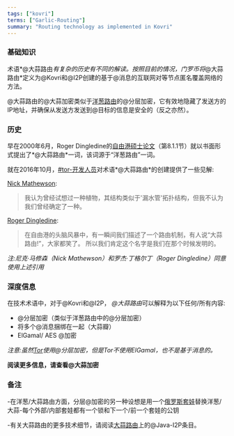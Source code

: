 ```yaml
---
tags: ["kovri"]
terms: ["Garlic-Routing"]
summary: "Routing technology as implemented in Kovri"
---
```


### 基础知识

术语*@大蒜路由*有复杂的历史有不同的解读。按照目前的情况，门罗币将*@大蒜路由*定义为@Kovri和@I2P创建的基于@消息的互联网对等节点匿名覆盖网络的方法。

@大蒜路由的@大蒜加密类似于[洋葱路由](https://en.wikipedia.org/wiki/Onion_routing)的@分层加密，它有效地隐藏了发送方的IP地址，并确保从发送方发送到@目标的信息是安全的（反之亦然）。

### 历史

早在2000年6月，Roger Dingledine的[自由港硕士论文](http://www.freehaven.net/papers.html)（第8.1.1节）就以书面形式提出了*@大蒜路由*一词，该词源于“洋葱路由”一词。

就在2016年10月，[#tor-开发人员](https://oftc.net/WebChat/)对术语*@大蒜路由*的创建提供了一些见解:

[Nick Mathewson](https://en.wikipedia.org/wiki/The_Tor_Project,_Inc):

>我认为曾经试想过一种植物，其结构类似于'漏水管'拓扑结构，但我不认为我们曾经确定了一种。

[Roger Dingledine](https://en.wikipedia.org/wiki/Roger_Dingledine):

>在自由港的头脑风暴中，有一瞬间我们描述了一个路由机制，有人说“大蒜路由!”，大家都笑了。
所以我们肯定这个名字是我们在那个时候发明的。

*注:尼克·马修森（Nick Mathewson）和罗杰·丁格尔丁（Roger Dingledine）同意使用上述引用*


### 深度信息

在技术术语中，对于@Kovri和@I2P， *@大蒜路由*可以解释为以下任何/所有内容:

- @分层加密（类似于洋葱路由中的@分层加密）
- 将多个@消息捆绑在一起（大蒜瓣）
- ElGamal/ AES @加密

*注意:虽然[Tor](https://torproject.org/)使用@分层加密，但是Tor不使用ElGamal，也不是基于消息的。*

**阅读更多信息，请查看@大蒜加密**

### 备注

-在洋葱/大蒜路由方面，分层@加密的另一种设想是用一个[俄罗斯套娃](https://en.wikipedia.org/wiki/Matryoshka_doll)替换洋葱/大蒜-每个外部/内部套娃都有一个锁和下一个/前一个套娃的公钥

-有关大蒜路由的更多技术细节，请阅读[大蒜路由](https://geti2p.net/en/docs/how/garlic-routing)上的@Java-I2P条目。